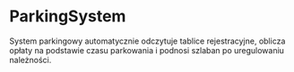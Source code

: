 # ParkingSystem
System parkingowy automatycznie odczytuje tablice rejestracyjne, oblicza opłaty na podstawie czasu parkowania i podnosi szlaban po uregulowaniu należności.
